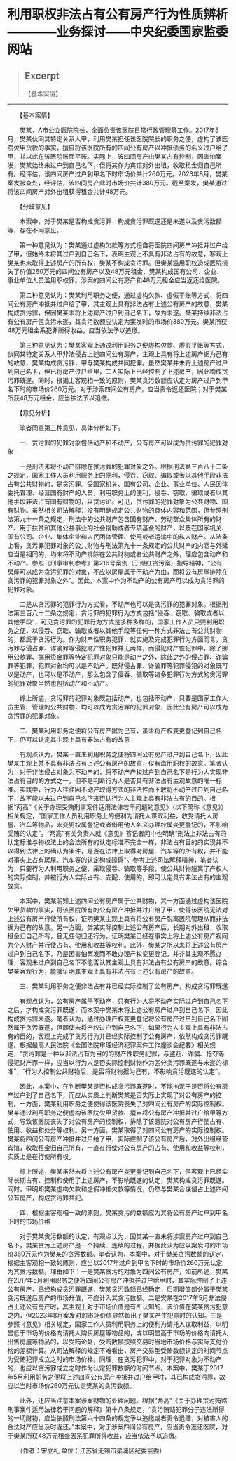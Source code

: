 
# 利用职权非法占有公有房产行为性质辨析————业务探讨——中央纪委国家监委网站

> ## Excerpt
> 【基本案情】

---
　　【基本案情】

　　樊某，A市公立医院院长，全面负责该医院日常行政管理等工作。2017年5月，樊某伙同其特定关系人甲，利用樊某担任该医院院长的职务之便，虚构了该医院欠甲货款的事实，擅自将该医院所有的四间公有房产以冲抵债务的名义过户给了甲，并以此在该医院账面平账。实际上，该四间房产由樊某占有控制，因害怕案发，樊某始终未过户到自己名下，但将其作为宾馆对外出租，收取租金归自己所有。经评估，该四间房产过户到甲名下时市场价共计260万元。2023年8月，樊某案发被查处，经评估，该四间房产此时市场价共计380万元。截至案发，樊某通过将该四间房产对外出租获得租金共计48万元。

　　【分歧意见】

　　本案中，对于樊某是否构成贪污罪、构成贪污罪既遂还是未遂以及贪污数额等，存在不同意见。

　　第一种意见认为：樊某通过虚构欠款等方式擅自将医院四间房产冲抵并过户给了甲，但始终未将其过户到自己名下，表明主观上不具有非法占有的故意，客观上樊某也未取得上述房产的所有权，樊某不构成贪污罪。但樊某滥用职权造成医院损失了价值260万元的四间公有房产以及48万元租金，樊某构成国有公司、企业、事业单位人员滥用职权罪。涉案的四间公有房产和48万元租金应当返还给医院。

　　第二种意见认为：樊某利用职务之便，通过虚构欠款、虚假平账等方式，将四间公有房产冲抵并过户给了甲，其主观上具有非法占有上述公有房产的故意，樊某构成贪污罪，但因樊某未将上述房产过户到自己名下，故为未遂。樊某持续非法占有公有房产但贪污未遂，其贪污数额应认定为案发时的市场价380万元。樊某所获48万元租金系犯罪所得收益，应当依法予以追缴。

　　第三种意见认为：樊某客观上通过利用职务之便虚构欠款、虚假平账等方式，伙同其特定关系人甲非法侵占上述四间公有房产，主观上具有将上述房产据为己有的故意，樊某构成贪污罪，甲与樊某构成共同犯罪。虽然樊某并未将上述房产过户到自己名下，但已将房产过户给甲，二人实际上已经控制了上述房产，因此构成贪污罪既遂。同时，根据主客观相一致的原则，樊某贪污数额应认定为房产过户到甲名下时的市场价260万元。对于涉案四间公有房产，应当责令返还医院；对于樊某所获48万元租金，应当依法予以追缴。

　　【意见分析】

　　笔者同意第三种意见，具体分析如下。

　　一、贪污罪的犯罪对象包括动产和不动产，公有房产可以成为贪污罪的犯罪对象

　　一是刑法未将不动产排除在贪污罪的犯罪对象之外。根据刑法第三百八十二条之规定，国家工作人员利用职务上的便利，侵吞、窃取、骗取或者以其他手段非法占有公共财物的，是贪污罪。受国家机关、国有公司、企业、事业单位、人民团体委托管理、经营国有财产的人员，利用职务上的便利，侵吞、窃取、骗取或者以其他手段非法占有国有财物的，以贪污论。可见，贪污罪的犯罪对象为公共财物、国有财物。虽然相关司法解释并没有明确规定公共财物的具体内容和范围，但参照刑法第九十一条之规定，刑法中的公共财产包含国有财产、劳动群众集体所有的财产、用于扶贫和其他公益事业的社会捐助或者专项基金的财产，以及在国家机关、国有公司、企业、集体企业和人民团体管理、使用或者运输中的私人财产。从法条上看，贪污罪犯罪对象的公共财物与刑法第九十一条规定的公共财产的内涵与外延应当是相同的，均未将不动产排除在公共财物或者公共财产之外，理应包含动产和不动产。参照《刑事审判参考》第216号案例（于继红贪污案）指导精神，“公有房屋可以成为贪污犯罪的对象，不应以房屋属于不动产为由，而将公有房屋排除在贪污罪的犯罪对象之外”。因此，本案中作为不动产的公有房产可以成为贪污罪的犯罪对象。

　　二是从贪污罪的犯罪行为方式看，不动产也可以是贪污罪的犯罪对象。根据刑法第三百八十二条之规定，贪污罪的犯罪行为方式包括“侵吞、窃取、骗取或者以其他手段”，可见贪污罪的犯罪行为方式是多种多样的，国家工作人员只要利用职务之便，以侵吞、窃取、骗取或者以其他手段等任何一种方式非法占有公共财物的，都属于贪污行为。作为财产性职务犯罪，就实施及完成犯罪行为方面而言，贪污罪与侵占罪、诈骗罪等侵犯财产性犯罪并无两样，而侵犯财产性犯罪中，除了挪用公款罪、挪用资金罪等特定犯罪对象只能是动产之外，除此之外的侵占罪、诈骗罪等犯罪，犯罪对象均可以是不动产。既然侵占罪、诈骗罪等犯罪侵犯的对象既可以是动产，也可以是不动产，那么包含了侵吞、骗取等诸多犯罪行为方式的贪污罪的犯罪对象当然也包括动产和不动产。

　　综上所述，贪污罪的犯罪对象既包括动产，也包括不动产，只要是国家工作人员主管、管理的公共财物，均可以成为贪污罪的犯罪对象，因此公有房产可以成为贪污罪的犯罪对象。

　　二、樊某利用职务之便将公有房产据为己有，虽未将产权变更登记到自己名下，仍可以认定其主观上具有非法占有的故意

　　有观点认为，樊某一直未利用职务之便将四间公有房产过户到自己名下，因此樊某主观上并不具有非法占有上述公有房产的故意，仅有滥用职权的故意。笔者认为，对于非法侵占对象为不动产的，将不动产产权过户到自己名下是行为人实现非法占有目的的方式之一，但不是判断行为人是否具有非法占有主观故意的唯一标准。实践中，行为人往往因不动产取得方式的非法性而不敢将不动产过户到自己名下，故不能以未过户到自己名下来否认行为人主观上具有非法占有的目的。根据“两高”《关于办理受贿刑事案件适用法律若干问题的意见》（以下简称《意见》）相关规定，“国家工作人员利用职务上的便利为请托人谋取利益，收受请托人房屋、汽车等物品，未变更权属登记或者借用他人名义办理权属变更登记的，不影响受贿的认定”。“两高”有关负责人就《意见》答记者问中也明确“刑法上非法占有的认定标准与物权法上的合法所有的认定标准不完全一样，非法占有目的的实现并不以得到法律上的确认为条件，是否在法律上取得对房屋、汽车等的所有权，并不能对事实上占有房屋、汽车等的认定构成障碍”。参考上述司法解释精神，笔者认为，只要行为人利用职务之便，采取侵吞、骗取等手段，使公共财物脱离了产权人的实际控制，并被行为人实际占有、支配、使用的，即可认定具有非法占有的主观故意。

　　本案中，樊某明知上述四间公有房产属于公共财物，其一方面通过虚构该医院欠甲货款的事实，将该医院所有的公有房产冲抵并过户给了甲，使得该医院无法对上述公有房产行使所有权，证明樊某主观上具有将公有房产脱离医院管理从而非法据为己有的故意。另一方面，樊某实际控制上述公有房产后，长期对外出租，收取租金归自己所有，且无任何归还行为，证明樊某已经在事实上将上述公有房产视同为个人财产并行使占有、使用和收益等权利。此外，樊某之所以未将上述公有房产过户到自己名下，乃是因害怕案发而不敢办理产权变更登记，并非其主观不愿办理，客观未过户到自己名下不能否认其主观上具有非法占有公有房产的故意。综合樊某客观行为，能够证明其主观上具有非法占有上述公有房产的故意。

　　三、樊某利用职务之便非法占有并已经实际控制了公有房产，构成贪污罪既遂

　　有观点认为，公有房产属于不动产，只有行为人将不动产实际过户到自己名下之后，才构成贪污罪既遂，而本案中樊某未将上述公有房产过户到自己名下，因此构成贪污罪未遂。笔者认为，通过办理产权变更登记将公有房产过户到自己名下固然属于贪污既遂，但即使未将产权过户到自己名下，如果行为人主观上具有非法占有的目的，客观上完成了贪污行为并已经实际控制了公有房产，依然构成贪污罪既遂。根据最高人民法院《全国法院审理经济犯罪案件工作座谈会纪要》相关规定，“贪污罪是一种以非法占有为目的的财产性职务犯罪，与盗窃、诈骗、抢夺等侵犯财产罪一样，应当以行为人是否实际控制财物作为区分贪污罪既遂与未遂的标准”，“行为人控制公共财物后，是否将财物据为己有，不影响贪污既遂的认定”。

　　因此，本案中，在判断樊某是否构成贪污罪既遂时，不能拘泥于是否将公有房产过户到了自己名下，而应从实质上判断樊某是否实际上实现了对公有房产的控制。一方面，樊某利用职务之便使得该医院丧失了对四间公有房产的实际控制权。樊某通过利用职务之便虚构该医院欠甲货款、擅自将公有房产冲抵并过户给甲等方式，导致该医院丧失了对公有房产的控制权，排除了该医院对公有房产行使占有、使用、收益和处分等权利。另一方面，樊某取得了对四间公有房产的实际控制权。樊某将四间公有房产冲抵并过户给了甲，实际控制了该公有房产后，对外出租经营宾馆，收取租金归自己所有，一直在行使对公有房产的占有、使用和收益等权利，实质上是在行使所有权。

　　综上所述，樊某虽然未将上述公有房产变更登记到自己名下，但客观上已经实际长期占有、控制和使用了上述房产，不影响既遂的认定，樊某构成贪污罪既遂。同时，甲明知樊某虚构欠款和虚假冲抵欠款等情况，仍然与樊某合谋侵占上述四间公有房产，构成贪污罪共犯。

　　四、根据主客观相一致的原则，樊某贪污的数额应为其将公有房产过户到甲名下时的市场价格

　　对于樊某贪污数额的认定，有观点认为，因樊某一直未将涉案房产过户到自己名下，樊某贪污上述房产是一个持续、连续的过程，并据此认为应以案发时的市场价380万元作为樊某的贪污数额。笔者认为，本案中，对于樊某贪污数额的认定，根据主客观相一致的原则，应当以2017年过户到甲名下时的市场价260万元认定为其贪污数额。理由如下：一是樊某贪污的对象为四间公有房产，如前所述，樊某在2017年5月利用职务之便将四间公有房产冲抵并过户给甲时，其实际控制了上述公有房产，已经构成贪污罪既遂，樊某贪污数额已经确定，后期增值部分属于樊某贪污既遂后房产的市场升值，不应计入其贪污数额。二是樊某在2017年5月非法侵占上述公有房产时，其主观上对于市场价值是有所认知的，该价值在樊某贪污犯意之内，但2023年8月案发时的市场价值显然超出了樊某产生犯意时的认知。三是参照《意见》相关规定，国家工作人员利用职务上的便利为请托人谋取利益，以明显低于市场的价格向请托人购买房屋等物品的，或以明显高于市场的价格向请托人出售房屋等物品的，以受贿论处，受贿数额按照交易时当地市场价格与实际支付价格的差额计算。从司法解释的规定不难看出，房产交易型受贿数额认定的时间节点为受贿犯罪成立之时的市场价格。同理，在贪污犯罪中，对于犯罪对象为不动产的，也应以贪污罪成立之时作为认定犯罪数额的时间节点。本案中，樊某于2017年5月利用职务之便将上述四间公有房产冲抵并过户给甲时，其已构成贪污罪，故应以当时市场价260万元认定樊某的贪污数额。

　　此外，还应当注意本案涉案财物的处理问题。根据“两高”《关于办理贪污贿赂刑事案件适用法律若干问题的解释》第十八条规定，“贪污贿赂犯罪分子违法所得的一切财物，应当依照刑法第六十四条的规定予以追缴或者责令退赔，对被害人的合法财产应当及时返还。”本案中，对于涉案四间公有房产，应当责令返还医院，对于樊某所获48万元租金因系犯罪所得收益，应当依法予以追缴。

　　（作者：宋立礼 单位：江苏省无锡市梁溪区纪委监委）
